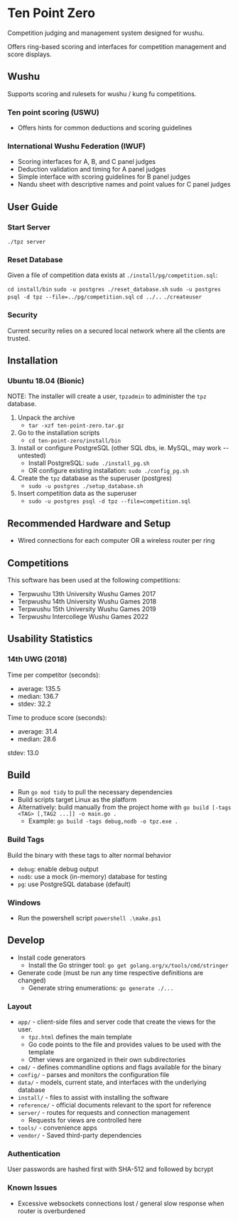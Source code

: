 # Ten Point Zero

Competition judging and management system designed for wushu.

Offers ring-based scoring and interfaces for competition management and score displays.

## Wushu

Supports scoring and rulesets for wushu / kung fu competitions.

### Ten point scoring (USWU)

- Offers hints for common deductions and scoring guidelines

### International Wushu Federation (IWUF)

- Scoring interfaces for A, B, and C panel judges
- Deduction validation and timing for A panel judges
- Simple interface with scoring guidelines for B panel judges
- Nandu sheet with descriptive names and point values for C panel judges

## User Guide

### Start Server

`./tpz server`

### Reset Database

Given a file of competition data exists at `./install/pg/competition.sql`:

`cd install/bin`
`sudo -u postgres ./reset_database.sh`
`sudo -u postgres psql -d tpz --file=../pg/competition.sql`
`cd ../..`
`./createuser`

### Security

Current security relies on a secured local network where all the clients are trusted.

## Installation

### Ubuntu 18.04 (Bionic)

NOTE: The installer will create a user, `tpzadmin` to administer the `tpz` database.

1. Unpack the archive
    - `tar -xzf ten-point-zero.tar.gz`
2. Go to the installation scripts
   - `cd ten-point-zero/install/bin`
3. Install or configure PostgreSQL (other SQL dbs, ie. MySQL, may work -- untested)
   - Install PostgreSQL: `sudo ./install_pg.sh`
   - OR configure existing installation: `sudo ./config_pg.sh`
4. Create the `tpz` database as the superuser (postgres)
   - `sudo -u postgres ./setup_database.sh`
5. Insert competition data as the superuser
   - `sudo -u postgres psql -d tpz --file=competition.sql`

## Recommended Hardware and Setup

- Wired connections for each computer OR a wireless router per ring

## Competitions

This software has been used at the following competitions:

- Terpwushu 13th University Wushu Games 2017
- Terpwushu 14th University Wushu Games 2018
- Terpwushu 15th University Wushu Games 2019
- Terpwushu Intercollege Wushu Games 2022

## Usability Statistics

### 14th UWG (2018)

Time per competitor (seconds):

- average: 135.5
- median: 136.7
- stdev: 32.2

Time to produce score (seconds):

- average: 31.4
- median: 28.6

stdev: 13.0

## Build

- Run `go mod tidy` to pull the necessary dependencies
- Build scripts target Linux as the platform
- Alternatively: build manually from the project home with `go build [-tags <TAG> [,TAG2 ...]] -o main.go .`
  - Example: `go build -tags debug,nodb -o tpz.exe .`

### Build Tags

Build the binary with these tags to alter normal behavior

- `debug`: enable debug output
- `nodb`: use a mock (in-memory) database for testing
- `pg`: use PostgreSQL database (default)

### Windows

- Run the powershell script `powershell .\make.ps1`

## Develop

- Install code generators
  - Install the Go stringer tool: `go get golang.org/x/tools/cmd/stringer`
- Generate code (must be run any time respective definitions are changed)
  - Generate string enumerations: `go generate ./...`

### Layout

- `app/` - client-side files and server code that create the views for the user.
  - `tpz.html` defines the main template
  - Go code points to the file and provides values to be used with the template
  - Other views are organized in their own subdirectories
- `cmd/` - defines commandline options and flags available for the binary
- `config/` - parses and monitors the configuration file
- `data/` - models, current state, and interfaces with the underlying database
- `install/` - files to assist with installing the software
- `reference/` - official documents relevant to the sport for reference
- `server/` - routes for requests and connection management
  - Requests for views are controlled here
- `tools/` - convenience apps
- `vendor/` - Saved third-party dependencies

### Authentication

User passwords are hashed first with SHA-512 and followed by bcrypt

### Known Issues

- Excessive websockets connections lost / general slow response when router is overburdened
